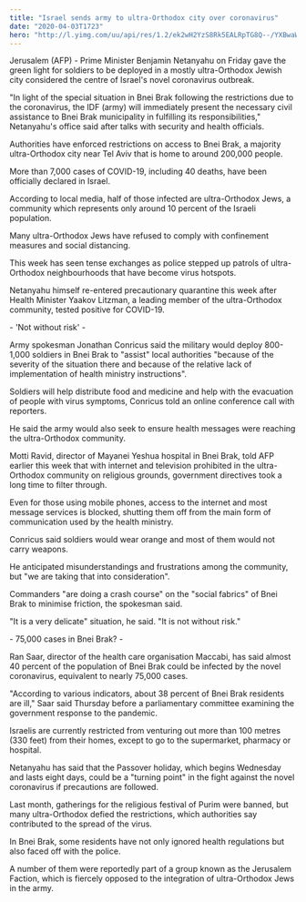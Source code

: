 ```yaml
---
title: "Israel sends army to ultra-Orthodox city over coronavirus"
date: "2020-04-03T1723"
hero: "http://l.yimg.com/uu/api/res/1.2/ek2wH2YzS8Rk5EALRpTG8Q--/YXBwaWQ9eXRhY2h5b247aD04Njt3PTEzMDs-/http://media.zenfs.com/en_us/News/afp.com/0d755c6e4c31977d60645d7f7670224c300f2267.jpg"
---
```

Jerusalem (AFP) - Prime Minister Benjamin Netanyahu on Friday gave the
green light for soldiers to be deployed in a mostly ultra-Orthodox
Jewish city considered the centre of Israel's novel coronavirus
outbreak.

"In light of the special situation in Bnei Brak following the
restrictions due to the coronavirus, the IDF (army) will immediately
present the necessary civil assistance to Bnei Brak municipality in
fulfilling its responsibilities," Netanyahu's office said after talks
with security and health officials.

Authorities have enforced restrictions on access to Bnei Brak, a
majority ultra-Orthodox city near Tel Aviv that is home to around
200,000 people.

More than 7,000 cases of COVID-19, including 40 deaths, have been
officially declared in Israel.

According to local media, half of those infected are ultra-Orthodox
Jews, a community which represents only around 10 percent of the Israeli
population.

Many ultra-Orthodox Jews have refused to comply with confinement
measures and social distancing.

This week has seen tense exchanges as police stepped up patrols of
ultra-Orthodox neighbourhoods that have become virus hotspots.

Netanyahu himself re-entered precautionary quarantine this week after
Health Minister Yaakov Litzman, a leading member of the ultra-Orthodox
community, tested positive for COVID-19.

\- 'Not without risk' -

Army spokesman Jonathan Conricus said the military would deploy
800-1,000 soldiers in Bnei Brak to "assist" local authorities "because
of the severity of the situation there and because of the relative lack
of implementation of health ministry instructions".

Soldiers will help distribute food and medicine and help with the
evacuation of people with virus symptoms, Conricus told an online
conference call with reporters.

He said the army would also seek to ensure health messages were reaching
the ultra-Orthodox community.

Motti Ravid, director of Mayanei Yeshua hospital in Bnei Brak, told AFP
earlier this week that with internet and television prohibited in the
ultra-Orthodox community on religious grounds, government directives
took a long time to filter through.

Even for those using mobile phones, access to the internet and most
message services is blocked, shutting them off from the main form of
communication used by the health ministry.

Conricus said soldiers would wear orange and most of them would not
carry weapons.

He anticipated misunderstandings and frustrations among the community,
but "we are taking that into consideration".

Commanders "are doing a crash course" on the "social fabrics" of Bnei
Brak to minimise friction, the spokesman said.

"It is a very delicate" situation, he said. "It is not without risk."

\- 75,000 cases in Bnei Brak? -

Ran Saar, director of the health care organisation Maccabi, has said
almost 40 percent of the population of Bnei Brak could be infected by
the novel coronavirus, equivalent to nearly 75,000 cases.

"According to various indicators, about 38 percent of Bnei Brak
residents are ill," Saar said Thursday before a parliamentary committee
examining the government response to the pandemic.

Israelis are currently restricted from venturing out more than 100
metres (330 feet) from their homes, except to go to the supermarket,
pharmacy or hospital.

Netanyahu has said that the Passover holiday, which begins Wednesday and
lasts eight days, could be a "turning point" in the fight against the
novel coronavirus if precautions are followed.

Last month, gatherings for the religious festival of Purim were banned,
but many ultra-Orthodox defied the restrictions, which authorities say
contributed to the spread of the virus.

In Bnei Brak, some residents have not only ignored health regulations
but also faced off with the police.

A number of them were reportedly part of a group known as the Jerusalem
Faction, which is fiercely opposed to the integration of ultra-Orthodox
Jews in the army.